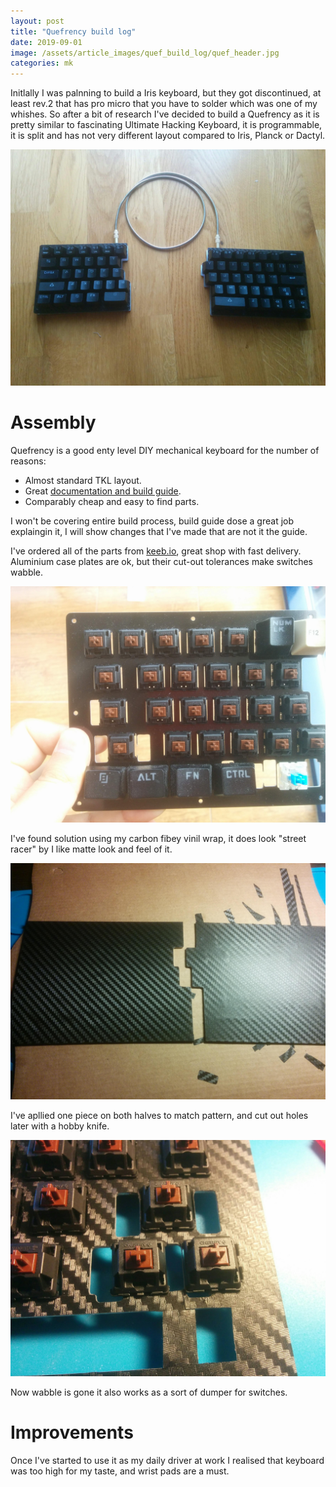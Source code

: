 ```yaml
---
layout: post
title: "Quefrency build log"
date: 2019-09-01
image: /assets/article_images/quef_build_log/quef_header.jpg
categories: mk
---
```


Initlally I was palnning to build a Iris keyboard, but they got discontinued, at least rev.2 that has pro micro that you have to solder which was one of my whishes. So after a bit of research I've decided to build a Quefrency as it is pretty similar to fascinating Ultimate Hacking Keyboard, it is programmable, it is split and has not very different layout compared to Iris, Planck or Dactyl. 

![Quefrency assembled](/assets/article_images/quef_build_log/split_done.jpg)

# Assembly

Quefrency is a good enty level DIY mechanical keyboard for the number of reasons:
- Almost standard TKL layout.
- Great [documentation and build guide](https://docs.keeb.io/quefrency-rev1-build-guide/).
- Comparably cheap and easy to find parts.

I won't be covering entire build process, build guide dose a great job explaingin it, I will show changes that I've made that are not it the guide.

I've ordered all of the parts from [keeb.io](https://keeb.io/), great shop with fast delivery. Aluminium case  plates are ok, but their cut-out tolerances make switches wabble.

 
![Wabbly keys are misaligned](/assets/article_images/quef_build_log/wabbly_keys.jpg)

I've found solution using my carbon fibey vinil wrap, it does look "street racer" by I like matte look and feel of it.

![Firs step applying vinil](/assets/article_images/quef_build_log/carbon_fiber_vinil.jpg)

I've apllied one piece on both halves to match pattern, and cut out holes later with a hobby knife. 

![](/assets/article_images/quef_build_log/carbon_fiber_vinil_keys.jpg)

Now wabble is gone it also works as a sort of dumper for switches.
# Improvements

Once I've started to use it as my daily driver at work I realised that keyboard was too high for my taste, and wrist pads are a must.  
